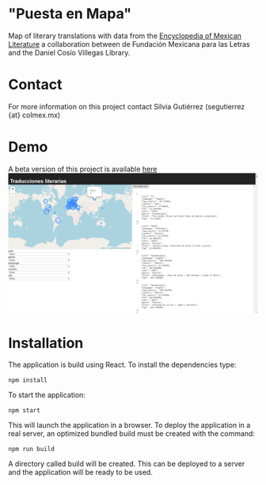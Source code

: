 # "Puesta en Mapa"
Map of literary translations with data from the [Encyclopedia of Mexican Literature](http://elem.mx/) a collaboration between de Fundación Mexicana para las Letras and the Daniel Cosío Villegas Library.

# Contact
For more information on this project contact Silvia Gutiérrez (segutierrez {at} colmex.mx)

# Demo

A beta version of this project is available [here](https://amaurs.com/literatura/)
![alt text](/20180112-screenshot.png)

# Installation

The application is build using React. To install the dependencies type:

```
npm install
```

To start the application:

```
npm start
```

This will launch the application in a browser. To deploy the application in a real server, an optimized bundled build must be created with the command:

```
npm run build
```

A directory called build will be created. This can be deployed to a server and the application will be ready to be used.


